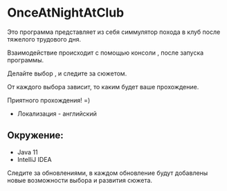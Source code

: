# OnceAtNightAtClub

Это программа представляет из себя симмулятор похода в клуб после тяжелого трудового дня.

Взаимодействие происходит с помощью консоли , после запуска программы.

Делайте выбор , и следите за сюжетом.

От каждого выбора зависит, то каким будет ваше прохождение.

Приятного прохождения! =) 

* Локализация - английский 


## Окружение:
- Java 11
- IntelliJ IDEA


Следите за обновлениями, в каждом обновление будут добавлены новые возможности выбора и развития сюжета.

